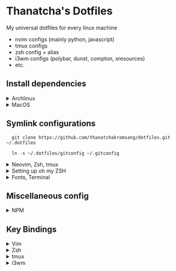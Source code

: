 # Thanatcha's Dotfiles

My universal dotfiles for every linux machine
- nvim configs (mainly python, javascript)
- tmux configs
- zsh config + alias
- i3wm configs (polybar, dunst, compton, xresources)
- etc.

## __Install dependencies__

<details>
<summary>Archlinux</summary>

Install necessary packages
```
  sudo pacman -S curl git tmux zsh termite python-pip python-neovim ctags
```
Upgrade Neovim
```
  sudo pip3 install --user --upgrade neovim

  sudo pip3 install jedi
```

Neovim will automatically install plugin with __:PlugInstall__ but you have to manually update plugin after awile with __:PlugUpdate__
</details>

<details>
<summary>MacOS</summary>
  
```
  No detail
```
</details>

## Symlink configurations

```
  git clone https://github.com/thanatchakromsang/dotfiles.git ~/.dotfiles

  ln -s ~/.dotfiles/gitconfig ~/.gitconfig
```
<details>
<summary>Neovim, Zsh, tmux</summary>

```
  mkdir ~/.config/nvim

  ln -s ~/.dotfiles/init.vim ~/.config/nvim/init.vim

  ln -s ~/.dotfiles/colors ~/.config/nvim/colors

  ln -s ~/.dotfiles/tmux.conf ~/.tmux.conf
```
</details>

<details>
<summary>Setting up oh my ZSH</summary>

```
  sh -c "$(curl -fsSL https://raw.githubusercontent.com/robbyrussell/oh-my-zsh/master/tools/install.sh)"

  rm ~/.zshrc

  ln -s ~/.dotfiles/zshrc ~/.zshrc

  chsh -s /bin/zsh
```

Install Zsh Plugin

```
  cd ~/.oh-my-zsh/custom/plugins

  git clone git://github.com/zsh-users/zsh-syntax-highlighting.git
```

Reload Zsh Plugin

```
  source ~/.zshrc
```
</details>

<details>
<summary>Fonts, Terminal</summary>

```
  mkdir ~/.config/termite/

  ln -s ~/.dotfiles/fonts ~/.fonts

  ln -s ~/.dotfiles/termite/config ~/.config/termite/config

  fc-cache ~/.fonts
```
</details>

## Miscellaneous config

<details>
<summary>NPM</summary>

Change global npm path per user

```
  npm config set prefix ~/.local
```
</details>

## Key Bindings

<details>
<summary>Vim</summary>
  
Commands | Descriptions
--- | ---
`:cd <path>` | Open path */path*
<kbd>Ctrl</kbd> + <kbd>h</kbd><kbd>j</kbd><kbd>k</kbd><kbd>l</kbd> | Navigate via split panels
<kbd>Ctrl</kbd> + <kbd>w</kbd><kbd>w</kbd> | Alternative navigate vim split panels
<kbd>,</kbd><kbd>.</kbd> | Set path working directory
<kbd>,</kbd><kbd>w</kbd> or <kbd>,</kbd><kbd>x</kbd> | Next buffer navigate
<kbd>,</kbd><kbd>q</kbd> or <kbd>,</kbd><kbd>z</kbd> | previous buffer navigate
<kbd>shift</kbd><kbd>t</kbd> | Create a tab
<kbd>tab</kbd> | next tab navigate
<kbd>shift</kbd> + <kbd>tab</kbd> | previous tab navigate
<kbd>,</kbd><kbd>e</kbd> | Find and open files
<kbd>,</kbd><kbd>t</kbd><kbd>e</kbd> | Find and open files in new tab
<kbd>,</kbd><kbd>b</kbd> | Find file on buffer (open file)
<kbd>,</kbd><kbd>c</kbd> | Close active buffer (close file)
<kbd>F2</kbd>  | Open tree navigate in actual opened file
<kbd>F3</kbd>  | Open/Close tree navigate files
<kbd>F4</kbd> | List all class and method, support for python and php using ctags
<kbd>,</kbd><kbd>v</kbd> | Split vertical
<kbd>,</kbd><kbd>h</kbd> | Split horizontal
<kbd>,</kbd><kbd>f</kbd> | Search in the project
<kbd>,</kbd><kbd>o</kbd> | Open github file/line (website), if used git in **github**
<kbd>,</kbd><kbd>s</kbd><kbd>h</kbd> | Open terminal inside vim
<kbd>,</kbd><kbd>g</kbd><kbd>a</kbd> | Execute *git add* on current file
<kbd>,</kbd><kbd>g</kbd><kbd>c</kbd> | git commit (splits window to write commit message)
<kbd>,</kbd><kbd>g</kbd><kbd>s</kbd><kbd>h</kbd> | git push
<kbd>,</kbd><kbd>g</kbd><kbd>l</kbd><kbd>l</kbd> | git pull
<kbd>,</kbd><kbd>g</kbd><kbd>s</kbd> | git status
<kbd>,</kbd><kbd>g</kbd><kbd>b</kbd> | git blame
<kbd>,</kbd><kbd>g</kbd><kbd>d</kbd> | git diff
<kbd>,</kbd><kbd>g</kbd><kbd>r</kbd> | git remove
<kbd>,</kbd><kbd>s</kbd><kbd>o</kbd> | Open Session
<kbd>,</kbd><kbd>s</kbd><kbd>s</kbd> | Save Session
<kbd>,</kbd><kbd>s</kbd><kbd>d</kbd> | Delete Session
<kbd>,</kbd><kbd>s</kbd><kbd>c</kbd> | Close Session
<kbd>></kbd> | indent to right
<kbd><</kbd> | indent to left
<kbd>g</kbd><kbd>c</kbd> | Comment or uncomment lines that {motion} moves over
<kbd>Y</kbd><kbd>Y</kbd> | Copy to clipboard
<kbd>,</kbd><kbd>p</kbd> | Paste
<kbd>Ctrl</kbd> + <kbd>e</kbd> | Activate Emmet plugin
<kbd>gg</kbd> | Move to first line in file
<kbd>Shift</kbd> + <kbd>g</kbd> | Move to last line in file
<kbd>,</kbd><kbd>space</kbd> | Clean search highlight
<kbd>tab</kbd> | Expand UltiSnips
<kbd>tab</kbd> | Jump forward after trigger UltiSnips
<kbd>Ctrl</kbd> + <kbd>b</kbd> | Jump backward after trigger UltiSnips
<kbd>,</kbd><kbd>,</kbd><kbd>s</kbd> | Easymotion by characters
<kbd>,</kbd><kbd>,</kbd><kbd>j</kbd> | Easymotion line lower
<kbd>,</kbd><kbd>,</kbd><kbd>k</kbd> | Easymotion line upper
<kbd>,</kbd><kbd>n</kbd><kbd>r</kbd> | Narrow region line
</details>

<details>
<summary>Zsh</summary>
  
alias | Descriptions
--- | ---
`la` | `ls -A`
`l` | `ls -CF`
`tmux` | `tmux -2`
`vim` | `nvim`
</details>

<details>
<summary>tmux</summary>
  
Commands | Descriptions
--- | ---
<kbd>Ctrl</kbd><kbd>a</kbd> + <kbd>h</kbd><kbd>j</kbd><kbd>k</kbd><kbd>l</kbd>| Navigate via split panels
<kbd>Ctrl</kbd><kbd>a</kbd> + <kbd>v</kbd> | Split vertical
<kbd>Ctrl</kbd><kbd>a</kbd> + <kbd>b</kbd> | Split horizontal
</details>

<details>
<summary>i3wm</summary>
  
Commands | Descriptions
--- | ---
<kbd>mod</kbd> + <kbd>enter</kbd> | Enter terminal
<kbd>mod</kbd> + <kbd>q</kbd> | Kill focused window
<kbd>mod</kbd> + <kbd>h</kbd><kbd>j</kbd><kbd>k</kbd><kbd>l</kbd> | Change focus
<kbd>mod</kbd><kbd>Shift</kbd> + <kbd>h</kbd><kbd>j</kbd><kbd>k</kbd><kbd>l</kbd> | Move focused window
<kbd>mod</kbd> + <kbd>v</kbd> | Split vertical
<kbd>mod</kbd> + <kbd>b</kbd> | Split horizontal
<kbd>mod</kbd> + <kbd>f</kbd> | Fullscreen toggle
<kbd>mod</kbd> + <kbd>x</kbd> | Scratchpad toggle
<kbd>mod</kbd><kbd>Shift</kbd> + <kbd>x</kbd> | Move to scratchpad
<kbd>mod</kbd> + <kbd>s</kbd> | Stack layout
<kbd>mod</kbd> + <kbd>w</kbd> | Tab layout
<kbd>mod</kbd> + <kbd>e</kbd> | Split layout
<kbd>mod</kbd><kbd>Shift</kbd> + <kbd>space</kbd> | Floating toggle
<kbd>mod</kbd> + <kbd>a</kbd> | Focus parent
<kbd>mod</kbd> + <kbd>num</kbd> | Switch to workspace num
<kbd>mod</kbd><kbd>Shift</kbd> + <kbd>num</kbd> | Move focused container to workspace num
<kbd>mod</kbd><kbd>Shift</kbd> + <kbd>c</kbd> | Reload configuration
<kbd>mod</kbd><kbd>Shift</kbd> + <kbd>r</kbd> | Restart i3
<kbd>mod</kbd> + <kbd>d</kbd> | Rofi menu tab
<kbd>mod</kbd> + <kbd>Tab</kbd> | Rofi window tab
<kbd>mod</kbd> + <kbd>p</kbd> | Rofi password store
<kbd>mod</kbd> + <kbd>n</kbd> | Rofi network manager
<kbd>mod</kbd> + <kbd>c</kbd> | Clipmenu
<kbd>mod</kbd> + <kbd>r</kbd> + <kbd>h</kbd><kbd>j</kbd><kbd>k</kbd><kbd>l</kbd> | Resize window
<kbd>mod</kbd> + <kbd>Delete</kbd> + <kbd>l</kbd><kbd>o</kbd><kbd>s</kbd><kbd>r</kbd><kbd>p</kbd>| Logout system
<kbd>mod</kbd> + <kbd>Print</kbd> + <kbd>f</kbd><kbd>s</kbd><kbd>r</kbd> | Print or record screen
</details>
